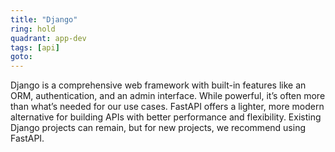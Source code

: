 ```yaml
---
title: "Django"
ring: hold
quadrant: app-dev
tags: [api]
goto:
---
```


Django is a comprehensive web framework with built-in features like an ORM, authentication, and an admin interface. While powerful, it’s often more than what’s needed for our use cases. FastAPI offers a lighter, more modern alternative for building APIs with better performance and flexibility. Existing Django projects can remain, but for new projects, we recommend using FastAPI.
